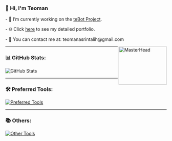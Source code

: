 <div>
  <div>
    <h3>👋 Hi, I'm Teoman</h3>
    <p>- 👀 I’m currently working on the <a href="https://github.com/teomanasrintalih/teBot">teBot Project</a>.</p>
    <p>- 🌐 Click <a href="https://teomanasrin.glitch.me/MODERNPORTFOLYO/portfolyo.html">here</a> to see my detailed portfolio.</p>
    <p>- 🍻 You can contact me at: teomanasrintalih@gmail.com</p>
  </div>
  <img align="right" src="https://media1.tenor.com/m/g7YFsfj3BG4AAAAd/teoxioashi.gif" alt="MasterHead" style="width: 150px; height: 120px;">
</div>

---

<div>
  <h3>📊 GitHub Stats:</h3>
  <img src="https://github-readme-stats.vercel.app/api/top-langs/?username=teomanasrintalih&theme=dark&hide_border=true&include_all_commits=false&count_private=false&layout=compact" alt="GitHub Stats">
</div>

---

<h3 align="left">🛠️ Preferred Tools:</h3>
<p align="left">
  <a href="https://skillicons.dev" target="_blank">
    <img src="https://skillicons.dev/icons?i=cs,unity,visualstudio,html,css,js" alt="Preferred Tools" />
  </a>
</p>

---

<h3 align="left">📚 Others:</h3>
<p align="left">
  <a href="https://skillicons.dev" target="_blank">
    <img src="https://skillicons.dev/icons?i=arduino,mysql,python,java,androidstudio,photoshop,ae,blender,bootstrap,dotnet,firebase,jquery,windows" alt="Other Tools" />
  </a>
</p>
